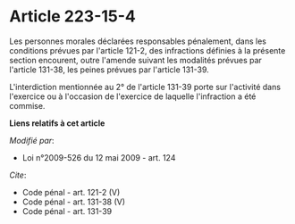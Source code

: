 # Article 223-15-4

Les personnes morales déclarées responsables pénalement, dans les conditions prévues par l'article 121-2, des infractions
définies à la présente section encourent, outre l'amende suivant les modalités prévues par l'article 131-38, les peines
prévues par l'article 131-39.

L'interdiction mentionnée au 2° de l'article 131-39 porte sur l'activité dans l'exercice ou à l'occasion de l'exercice de
laquelle l'infraction a été commise.

**Liens relatifs à cet article**

_Modifié par_:

  - Loi n°2009-526 du 12 mai 2009 - art. 124

_Cite_:

  - Code pénal - art. 121-2 (V)
  - Code pénal - art. 131-38 (V)
  - Code pénal - art. 131-39
